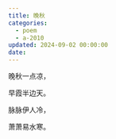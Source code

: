 ```yaml
---
title: 晚秋
categories:
  - poem
  - a-2010
updated: 2024-09-02 00:00:00
date:
---
```


晚秋一点凉，
 
早霞半边天。 

脉脉伊人冷， 

萧萧易水寒。